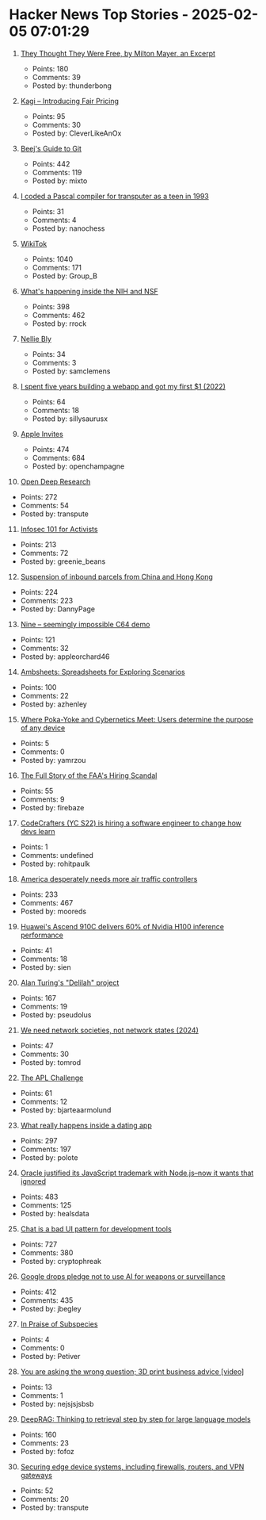 # Hacker News Top Stories - 2025-02-05 07:01:29

1. [They Thought They Were Free, by Milton Mayer, an Excerpt](https://press.uchicago.edu/Misc/Chicago/511928.htm)
   - Points: 180
   - Comments: 39
   - Posted by: thunderbong

2. [Kagi – Introducing Fair Pricing](https://kagi.com/changelog#6155)
   - Points: 95
   - Comments: 30
   - Posted by: CleverLikeAnOx

3. [Beej's Guide to Git](https://beej.us/guide/bggit/)
   - Points: 442
   - Comments: 119
   - Posted by: mixto

4. [I coded a Pascal compiler for transputer as a teen in 1993](https://nanochess.org/pascal.html)
   - Points: 31
   - Comments: 4
   - Posted by: nanochess

5. [WikiTok](https://wikitok.vercel.app/)
   - Points: 1040
   - Comments: 171
   - Posted by: Group_B

6. [What's happening inside the NIH and NSF](https://www.science.org/content/blog-post/what-s-happening-inside-nih)
   - Points: 398
   - Comments: 462
   - Posted by: rrock

7. [Nellie Bly](https://en.wikipedia.org/wiki/Nellie_Bly)
   - Points: 34
   - Comments: 3
   - Posted by: samclemens

8. [I spent five years building a webapp and got my first $1 (2022)](https://codingcafe.jp/posts/signal-5yrs)
   - Points: 64
   - Comments: 18
   - Posted by: sillysaurusx

9. [Apple Invites](https://www.apple.com/newsroom/2025/02/introducing-apple-invites-a-new-app-that-brings-people-together/)
   - Points: 474
   - Comments: 684
   - Posted by: openchampagne

10. [Open Deep Research](https://github.com/huggingface/smolagents/tree/main/examples/open_deep_research)
   - Points: 272
   - Comments: 54
   - Posted by: transpute

11. [Infosec 101 for Activists](https://infosecforactivists.org)
   - Points: 213
   - Comments: 72
   - Posted by: greenie_beans

12. [Suspension of inbound parcels from China and Hong Kong](https://about.usps.com/newsroom/service-alerts/international/suspension-of-inbound-parcels-from-china-and-hong-kong.htm)
   - Points: 224
   - Comments: 223
   - Posted by: DannyPage

13. [Nine – seemingly impossible C64 demo](https://linusakesson.net/scene/nine/index.php)
   - Points: 121
   - Comments: 32
   - Posted by: appleorchard46

14. [Ambsheets: Spreadsheets for Exploring Scenarios](https://www.inkandswitch.com/ambsheets/)
   - Points: 100
   - Comments: 22
   - Posted by: azhenley

15. [Where Poka-Yoke and Cybernetics Meet: Users determine the purpose of any device](https://stream.syscoi.com/2019/10/29/where-poka-yoke-and-cybernetics-meet-quality-digest-harish-jose/)
   - Points: 5
   - Comments: 0
   - Posted by: yamrzou

16. [The Full Story of the FAA's Hiring Scandal](https://www.tracingwoodgrains.com/p/the-full-story-of-the-faas-hiring)
   - Points: 55
   - Comments: 9
   - Posted by: firebaze

17. [CodeCrafters (YC S22) is hiring a software engineer to change how devs learn](https://www.ycombinator.com/companies/codecrafters/jobs/EL4Oqs1-software-engineer-growth-retention)
   - Points: 1
   - Comments: undefined
   - Posted by: rohitpaulk

18. [America desperately needs more air traffic controllers](https://www.cnn.com/2025/02/04/business/air-traffic-controller-shortage/index.html)
   - Points: 233
   - Comments: 467
   - Posted by: mooreds

19. [Huawei's Ascend 910C delivers 60% of Nvidia H100 inference performance](https://www.tomshardware.com/tech-industry/artificial-intelligence/deepseek-research-suggests-huaweis-ascend-910c-delivers-60-percent-nvidia-h100-inference-performance)
   - Points: 41
   - Comments: 18
   - Posted by: sien

20. [Alan Turing's "Delilah" project](https://spectrum.ieee.org/alan-turings-delilah)
   - Points: 167
   - Comments: 19
   - Posted by: pseudolus

21. [We need network societies, not network states (2024)](https://www.cip.org/blog/network-societies)
   - Points: 47
   - Comments: 30
   - Posted by: tomrod

22. [The APL Challenge](https://challenge.dyalog.com/)
   - Points: 61
   - Comments: 12
   - Posted by: bjarteaarmolund

23. [What really happens inside a dating app](https://blog.luap.info/what-really-happens-inside-a-dating-app.html)
   - Points: 297
   - Comments: 197
   - Posted by: polote

24. [Oracle justified its JavaScript trademark with Node.js–now it wants that ignored](https://deno.com/blog/deno-v-oracle2)
   - Points: 483
   - Comments: 125
   - Posted by: healsdata

25. [Chat is a bad UI pattern for development tools](https://danieldelaney.net/chat/)
   - Points: 727
   - Comments: 380
   - Posted by: cryptophreak

26. [Google drops pledge not to use AI for weapons or surveillance](https://www.washingtonpost.com/technology/2025/02/04/google-ai-policies-weapons-harm)
   - Points: 412
   - Comments: 435
   - Posted by: jbegley

27. [In Praise of Subspecies](https://aeon.co/essays/the-case-for-subspecies-the-neglected-unit-of-conservation)
   - Points: 4
   - Comments: 0
   - Posted by: Petiver

28. [You are asking the wrong question; 3D print business advice [video]](https://www.youtube.com/watch?v=kBv48GkasnQ)
   - Points: 13
   - Comments: 1
   - Posted by: nejsjsjsbsb

29. [DeepRAG: Thinking to retrieval step by step for large language models](https://arxiv.org/abs/2502.01142)
   - Points: 160
   - Comments: 23
   - Posted by: fofoz

30. [Securing edge device systems, including firewalls, routers, and VPN gateways](https://www.nsa.gov/Press-Room/Press-Releases-Statements/Press-Release-View/Article/4052657/joint-publications-focus-on-mitigation-strategies-for-edge-devices/)
   - Points: 52
   - Comments: 20
   - Posted by: transpute

